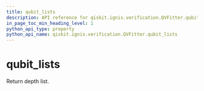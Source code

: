 ```yaml
---
title: qubit_lists
description: API reference for qiskit.ignis.verification.QVFitter.qubit_lists
in_page_toc_min_heading_level: 1
python_api_type: property
python_api_name: qiskit.ignis.verification.QVFitter.qubit_lists
---
```


# qubit\_lists

Return depth list.

